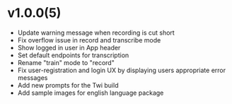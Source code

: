# v1.0.0(5)

- Update warning message when recording is cut short
- Fix overflow issue in record and transcribe mode
- Show logged in user in App header
- Set default endpoints for transcription
- Rename "train" mode to "record"
- Fix user-registration and login UX by displaying users appropriate error messages
- Add new prompts for the Twi build
- Add sample images for english language package
